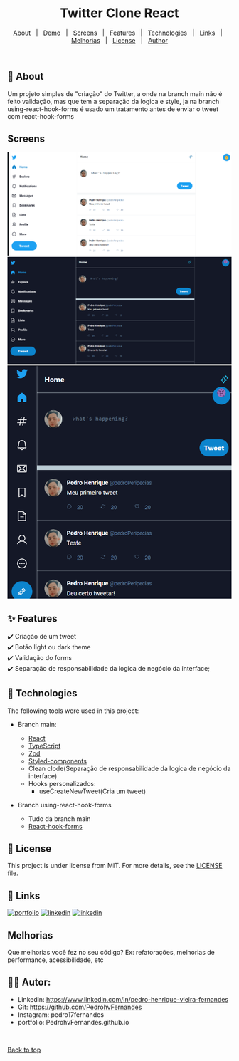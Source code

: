 <h1 align="center">Twitter Clone React</h1>


<p align="center">
  <a href="#dart-about">About</a> &#xa0; | &#xa0;
  <a href="#demo">Demo</a> &#xa0; | &#xa0;
  <a href="#screens">Screens</a> &#xa0; | &#xa0; 
  <a href="#sparkles-features">Features</a> &#xa0; | &#xa0;
  <a href="#rocket-technologies">Technologies</a> &#xa0; | &#xa0;
  <a href="#-links">Links</a> &#xa0; | &#xa0;
  <a href="#melhorias">Melhorias</a> &#xa0; | &#xa0;
  <a href="#memo-license">License</a> &#xa0; | &#xa0;
  <a href="#-autor">Author</a>
</p>

<br>

## :dart: About ##

Um projeto simples de "criação" do Twitter, a onde na branch main não é feito validação, mas que tem a separação da logica e style, ja na branch using-react-hook-forms é usado um tratamento antes de enviar o tweet com react-hook-forms

## Screens ##
<div>
  <img src='https://github.com/PedrohvFernandes/twitter-clone-react/blob/using-react-hook-form/Screen/Screen1.png' width='800'>
  <img src='https://github.com/PedrohvFernandes/twitter-clone-react/blob/using-react-hook-form/Screen/Screen2.png' width='800'>
  <img src='https://github.com/PedrohvFernandes/twitter-clone-react/blob/using-react-hook-form/Screen/Screen3.png' width='800'>
</div>

## :sparkles: Features ##

:heavy_check_mark: Criação de um tweet\
:heavy_check_mark: Botão light ou dark theme\
:heavy_check_mark: Validação do forms\
:heavy_check_mark: Separação de responsabilidade da logica de negócio da interface;

## :rocket: Technologies ##

The following tools were used in this project:

- Branch main:
  - [React](https://pt-br.reactjs.org/)
  - [TypeScript](https://www.typescriptlang.org/)
  - [Zod](https://github.com/colinhacks/zod)
  - [Styled-components](https://styled-components.com/docs/api)
  - Clean clode(Separação de responsabilidade da logica de negócio da interface)
  - Hooks personalizados:
    - useCreateNewTweet(Cria um tweet)

- Branch using-react-hook-forms
  - Tudo da branch main
  - [React-hook-forms](https://react-hook-form.com)

## :memo: License ##

This project is under license from MIT. For more details, see the [LICENSE](LICENSE.md) file.


## 🔗 Links ##
[![portfolio](https://img.shields.io/badge/my_portfolio-000?style=for-the-badge&logo=ko-fi&logoColor=white)](https://pedrohvfernandes.github.io)
[![linkedin](https://img.shields.io/badge/linkedin-0A66C2?style=for-the-badge&logo=linkedin&logoColor=white)](https://www.linkedin.com/in/pedro-henrique-vieira-fernandes/)
[![linkedin](https://img.shields.io/static/v1?label=Curriculum&message=cv&color=informational)](https://drive.google.com/file/d/1oSKo99CBj6xD9wS4hrCvxPUv67OEK1Ud/view)

## Melhorias ##

Que melhorias você fez no seu código? Ex: refatorações, melhorias de performance, acessibilidade, etc

## 👨‍💻 Autor: ##

- Linkedin: https://www.linkedin.com/in/pedro-henrique-vieira-fernandes
- Git: https://github.com/PedrohvFernandes
- Instagram: pedro17fernandes
- portfolio: PedrohvFernandes.github.io

&#xa0;

<a href="#top">Back to top</a>
